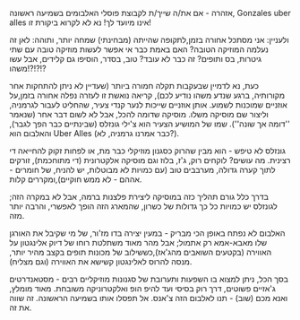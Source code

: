 אזהרה - אם את/ה שייך/ת לקבוצת פוסלי האלבומים בשמיעה ראשונה, Gonzales uber alles אינו מיועד לך! נא לא לקרוא ביקורת זו! 

ולעניין: אני מסתכל אחורה בזמן,לתקופה שהייתה (מבחינתי) שמחה יותר, ותוהה: לאן זה נעלמה המוזיקה הטובה? האם באמת כבר אי אפשר לעשות מוזיקה טובה עם שתי גיטרות, בס ותופים? זה כבר לא עובד? טוב, בסדר, הוסיפו גם קלידים, אבל עשו משהו!?!?!? 

כעת, נא לדמיין שבעקבות תקלה חמורה ביותר (שעדיין לא ניתן להתחקות אחר מקורותיה, ברגע שנדע משהו נודיע לכם), קריאה נואשת זו לעזרה נפלה אחורה בזמן,על אוזניים שמוכנות לשמוע. אותן אוזניים שייכות לנער קנדי צעיר, שהחליט לעבור לגרמניה, וליצור שם מוסיקה משלו. מוסיקה שדומה להכל, אבל לא לשום דבר אחר (שנאמר ''דומה אך שונה''). שמו של המושיע הצעיר הוא צ'ילי גונזלס (שבינתיים כבר הפך לגבר), והאלבום הוא Uber Alles (כבר אמרנו גרמניה, לא?). 

גונזלס לא טיפש - הוא מבין שהרוק כסגנון מוזיקלי כבר מת, או לפחות זקוק להחייאה די רצינית. מה עושים? לוקחים רוק, ג'ז, בלוז וגם מוסיקה אלקטרונית (די מתוחכמת), זורקים לתוך קערה גדולה, מערבבים טוב (עם כמויות לא מבוטלות, יש להניח, של חומרים - אההם - לא ממש חוקיים),ומקררים קלות. 

בדרך כלל גורם תהליך כזה במוסיקה ליצירת פלצנות ברמה, אבל לא במקרה הזה; לגונזלס יש כמויות כל כך גדולות של כשרון, שהמארג הזה הופך לאפשרי, והרבה יותר מזה. 

האלבום לא נפתח באופן הכי מבריק - במעין יצירה בדו מז'ור, של מי שקיבל את האורגן שלו מאבא-אמא רק אתמול; אבל מהר מאוד משתלטת רוחו של דיוק אלינגטון על האווירה (בקטעים השואבים מהג'אז),כששילוב של מכונות תופים בקצב מהיר יותר, מנסה להרוס לאלינגטון קשישא את האווירה (וגם מצליח). 

בסך הכל, ניתן למצוא בו השפעות ותערובת של סגנונות מוזיקליים רבים - מסטאנדרטים ג'אזיים פשוטים, דרך רוק בסיסי ועד להיפ הופ ואלקטרוניקה משובחת. מאוד מומלץ, ואנא מכם (שוב) - תנו לאלבום הזה צ'אנס. אל תפסלו אותו בשמיעה הראשונה. זה שווה את זה.